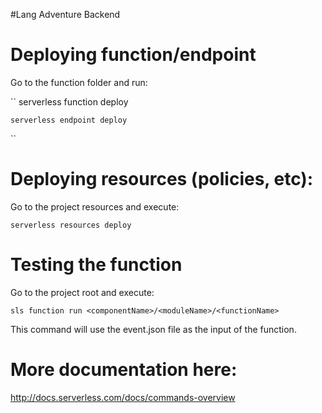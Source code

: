 #Lang Adventure Backend

# Deploying function/endpoint

Go to the function folder and run:

``
    serverless function deploy
    
    serverless endpoint deploy
``

# Deploying resources (policies, etc):

Go to the project resources and execute:

``
    serverless resources deploy
``

# Testing the function

Go to the project root and execute:

``
    sls function run <componentName>/<moduleName>/<functionName>
``

This command will use the event.json file as the input of the function.

# More documentation here:
http://docs.serverless.com/docs/commands-overview